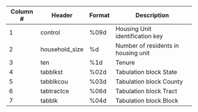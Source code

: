| Column # | Header | Format | Description |
| --- | --- | --- | --- |
| 1 | control | %09d | Housing Unit identification key
| 2 | household_size | %d | Number of residents in housing unit
| 3 | ten | %1d | Tenure
| 4 | tabblkst | %02d | Tabulation block State
| 5 | tabblkcou | %03d | Tabulation block County
| 6 | tabtractce | %06d | Tabulation block Tract
| 7 | tabblk | %04d | Tabulation block Block

